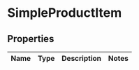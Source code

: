 
# SimpleProductItem

## Properties
Name | Type | Description | Notes
------------ | ------------- | ------------- | -------------



